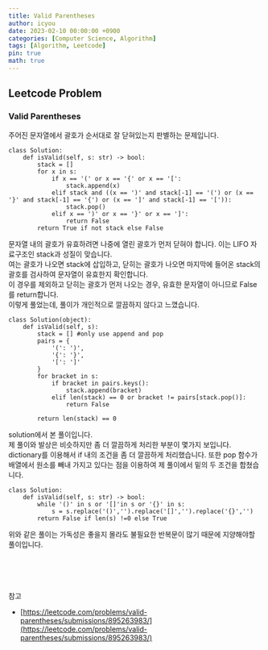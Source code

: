 ```yaml
---
title: Valid Parentheses
author: icyou
date: 2023-02-10 00:00:00 +0900
categories: [Computer Science, Algorithm]
tags: [Algorithm, Leetcode]
pin: true
math: true
---
```


## Leetcode Problem

### Valid Parentheses
주어진 문자열에서 괄호가 순서대로 잘 닫혀있는지 판별하는 문제입니다.

```
class Solution:
    def isValid(self, s: str) -> bool:
        stack = []
        for x in s:
            if x == '(' or x == '{' or x == '[':
                stack.append(x)
            elif stack and ((x == ')' and stack[-1] == '(') or (x == '}' and stack[-1] == '{') or (x == ']' and stack[-1] == '[')):
                stack.pop()
            elif x == ')' or x == '}' or x == ']':
                return False
        return True if not stack else False

```
문자열 내의 괄호가 유효하려면 나중에 열린 괄호가 먼저 닫혀야 합니다. 이는 LIFO 자료구조인 stack과 성질이 맞습니다.  
여는 괄호가 나오면 stack에 삽입하고, 닫히는 괄호가 나오면 마지막에 들어온 stack의 괄호를 검사하여 문자열이 유효한지 확인합니다.  
이 경우를 제외하고 닫히는 괄호가 먼저 나오는 경우, 유효한 문자열이 아니므로 False를 return합니다.  
이렇게 풀었는데, 풀이가 개인적으로 깔끔하지 않다고 느꼈습니다.  

```
class Solution(object):
    def isValid(self, s):
        stack = [] #only use append and pop
        pairs = {
            '(': ')',
            '{': '}',
            '[': ']'
        }
        for bracket in s:
            if bracket in pairs.keys():
                stack.append(bracket)
            elif len(stack) == 0 or bracket != pairs[stack.pop()]:
                return False

        return len(stack) == 0
```
solution에서 본 풀이입니다.  
제 풀이와 발상은 비슷하지만 좀 더 깔끔하게 처리한 부분이 몇가지 보입니다.  
dictionary를 이용해서 if 내의 조건을 좀 더 깔끔하게 처리했습니다. 또한 pop 함수가 배열에서 원소를 빼내 가지고 있다는 점을 이용하여 제 풀이에서 밑의 두 조건을 합쳤습니다.

```
class Solution:
    def isValid(self, s: str) -> bool:
        while '()' in s or '[]'in s or '{}' in s:
            s = s.replace('()','').replace('[]','').replace('{}','')
        return False if len(s) !=0 else True
```
위와 같은 풀이는 가독성은 좋을지 몰라도 불필요한 반복문이 많기 때문에 지양해야할 풀이입니다.

<br/><br/><br/><br/>
참고 
- [https://leetcode.com/problems/valid-parentheses/submissions/895263983/](https://leetcode.com/problems/valid-parentheses/submissions/895263983/)